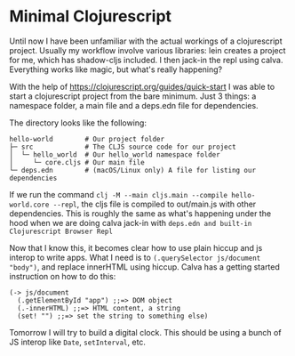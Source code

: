 # Minimal Clojurescript

Until now I have been unfamiliar with the actual workings of a clojurescript project. Usually my workflow involve various libraries: lein creates a project for me, which has
shadow-cljs included. I then jack-in the repl using calva. Everything works like magic, but what's really happening?

With the help of https://clojurescript.org/guides/quick-start I was able to start a clojurescript project from the bare minimum. Just 3 things: a namespace folder, a main file and a deps.edn file for dependencies.

The directory looks like the following:
```
hello-world        # Our project folder
├─ src             # The CLJS source code for our project
│  └─ hello_world  # Our hello_world namespace folder
│     └─ core.cljs # Our main file
└─ deps.edn        # (macOS/Linux only) A file for listing our dependencies
```

If we run the command `clj -M --main cljs.main --compile hello-world.core --repl`, the cljs file is compiled to out/main.js with other dependencies. This is roughly the same as what's happening under the hood when we are doing calva jack-in with `deps.edn and built-in Clojurescript Browser Repl`

Now that I know this, it becomes clear how to use plain hiccup and js interop to write apps. What I need is to `(.querySelector js/document "body")`, and replace innerHTML using hiccup.
Calva has a getting started instruction on how to do this:
```clojurescript
(-> js/document
  (.getElementById "app") ;;=> DOM object
  (.-innerHTML) ;;=> HTML content, a string
  (set! "") ;;=> set the string to something else)
```

Tomorrow I will try to build a digital clock. This should be using a bunch of JS interop like `Date`, `setInterval`, etc.
